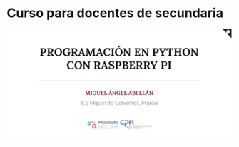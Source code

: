 # Curso para docentes de secundaria

[![](cover.png)](https://programoergosum.github.io/programacion-en-python-con-raspberry-pi)